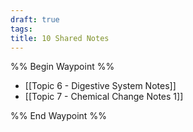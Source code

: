 ```yaml
---
draft: true
tags: 
title: 10 Shared Notes
---
```

%% Begin Waypoint %%
- [[Topic 6 - Digestive System Notes]]
- [[Topic 7 - Chemical Change Notes 1]]

%% End Waypoint %%